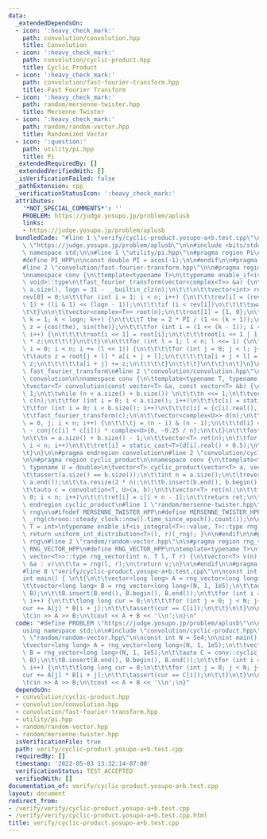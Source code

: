 ```yaml
---
data:
  _extendedDependsOn:
  - icon: ':heavy_check_mark:'
    path: convolution/convolution.hpp
    title: Convolution
  - icon: ':heavy_check_mark:'
    path: convolution/cyclic-product.hpp
    title: Cyclic Product
  - icon: ':heavy_check_mark:'
    path: convolution/fast-fourier-transform.hpp
    title: Fast Fourier Transform
  - icon: ':heavy_check_mark:'
    path: random/mersenne-twister.hpp
    title: Mersenne Twister
  - icon: ':heavy_check_mark:'
    path: random/random-vector.hpp
    title: Randomized Vector
  - icon: ':question:'
    path: utility/pi.hpp
    title: Pi
  _extendedRequiredBy: []
  _extendedVerifiedWith: []
  _isVerificationFailed: false
  _pathExtension: cpp
  _verificationStatusIcon: ':heavy_check_mark:'
  attributes:
    '*NOT_SPECIAL_COMMENTS*': ''
    PROBLEM: https://judge.yosupo.jp/problem/aplusb
    links:
    - https://judge.yosupo.jp/problem/aplusb
  bundledCode: "#line 1 \"verify/cyclic-product.yosupo-a+b.test.cpp\"\n#define PROBLEM\
    \ \"https://judge.yosupo.jp/problem/aplusb\"\n\n#include <bits/stdc++.h>\nusing\
    \ namespace std;\n\n#line 1 \"utility/pi.hpp\"\n#pragma region Pi\n\n#ifndef PI_HPP\n\
    #define PI_HPP\n\nconst double PI = acos(-1);\n\n#endif\n\n#pragma endregion Pi\n\
    #line 2 \"convolution/fast-fourier-transform.hpp\"\n\n#pragma region fast_fourier_transform\n\
    \nnamespace conv {\n\ttemplate<typename T>\n\ttypename enable_if<is_floating_point<T>::value,\
    \ void>::type\n\tfast_fourier_transform(vector<complex<T>> &a) {\n\t\tint n =\
    \ a.size(), logn = 31 - __builtin_clz(n);\n\t\t\n\t\tvector<int> rev(n);\n\t\t\
    rev[0] = 0;\n\t\tfor (int i = 1; i < n; i++) {\n\t\t\trev[i] = (rev[i >> 1] >>\
    \ 1) + ((i & 1) << (logn - 1));\n\t\t\tif (i < rev[i])\n\t\t\t\tswap(a[i], a[rev[i]]);\n\
    \t\t}\n\n\t\tvector<complex<T>> root(n);\n\t\troot[1] = {1, 0};\n\t\tfor (int\
    \ k = 1; k < logn; k++) {\n\t\t\tT the = 2 * PI / (1 << (k + 1));\n\t\t\tcomplex<T>\
    \ z = {cos(the), sin(the)};\n\t\t\tfor (int i = (1 << (k - 1)); i < (1 << k);\
    \ i++) {\n\t\t\t\troot[i << 1] = root[i];\n\t\t\t\troot[i << 1 | 1] = root[i]\
    \ * z;\n\t\t\t}\n\t\t}\n\n\t\tfor (int l = 1; l < n; l <<= 1) {\n\t\t\tfor (int\
    \ i = 0; i < n; i += (l << 1)) {\n\t\t\t\tfor (int j = 0; j < l; j++) {\n\t\t\t\
    \t\tauto z = root[j + l] * a[i + j + l];\n\t\t\t\t\ta[i + j + l] = a[i + j] -\
    \ z;\n\t\t\t\t\ta[i + j] += z;\n\t\t\t\t}\n\t\t\t}\n\t\t}\n\t}\n}\n\n#pragma endregion\
    \ fast_fourier_transform\n#line 2 \"convolution/convolution.hpp\"\n\n#pragma region\
    \ convolution\n\nnamespace conv {\n\ttemplate<typename T, typename U = double>\n\
    \tvector<T> convolution(const vector<T> &a, const vector<T> &b) {\n\t\tint n =\
    \ 1;\n\t\twhile (n < a.size() + b.size()) \n\t\t\tn <<= 1;\n\t\tvector<complex<U>>\
    \ c(n);\n\t\tfor (int i = 0; i < a.size(); i++)\n\t\t\tc[i] = static_cast<U>(a[i]);\n\
    \t\tfor (int i = 0; i < b.size(); i++)\n\t\t\tc[i] = {c[i].real(), static_cast<U>(b[i])};\n\
    \t\tfast_fourier_transform(c);\n\n\t\tvector<complex<U>> d(n);\n\t\tfor (int i\
    \ = 0, j; i < n; i++) {\n\t\t\tj = (n - i) & (n - 1);\n\t\t\td[i] = (c[j] * c[j]\
    \ - conj(c[i] * c[i])) * complex<U>{0, -0.25 / n};\n\t\t}\n\t\tfast_fourier_transform(d);\n\
    \n\t\tn = a.size() + b.size() - 1;\n\t\tvector<T> ret(n);\n\t\tfor (int i = 0;\
    \ i < n; i++)\n\t\t\tret[i] = static_cast<T>(d[i].real() + 0.5);\n\t\treturn ret;\n\
    \t}\n}\n\n#pragma endregion convolution\n#line 2 \"convolution/cyclic-product.hpp\"\
    \n\n#pragma region cyclic_product\n\nnamespace conv {\n\ttemplate<typename T,\
    \ typename U = double>\n\tvector<T> cyclic_product(vector<T> a, vector<T> b) {\n\
    \t\tassert(a.size() == b.size());\n\t\tint n = a.size();\n\t\treverse(a.begin(),\
    \ a.end());\n\t\ta.resize(2 * n);\n\t\tb.insert(b.end(), b.begin(), b.end());\n\
    \t\tauto c = convolution<T, U>(a, b);\n\t\tvector<T> ret(n);\n\t\tfor (int i =\
    \ 0; i < n; i++)\n\t\t\tret[i] = c[i + n - 1];\n\t\treturn ret;\n\t}\n}\n\n#pragma\
    \ endregion cyclic_product\n#line 1 \"random/mersenne-twister.hpp\"\n#pragma region\
    \ rng\n\n#ifndef MERSENNE_TWISTER_HPP\n#define MERSENNE_TWISTER_HPP\n\nmt19937\
    \ _rng(chrono::steady_clock::now().time_since_epoch().count());\n\ntemplate<typename\
    \ T = int>\ntypename enable_if<is_integral<T>::value, T>::type rng(T l, T r) {\
    \ return uniform_int_distribution<T>(l, r)(_rng); }\n\n#endif\n\n#pragma endregion\
    \ rng\n#line 2 \"random/random-vector.hpp\"\n\n#pragma region rng_vector\n\n#ifndef\
    \ RNG_VECTOR_HPP\n#define RNG_VECTOR_HPP\n\ntemplate<typename T>\ntypename enable_if<is_integral<T>::value,\
    \ vector<T>>::type rng_vector(int n, T l, T r) {\n\tvector<T> v(n);\n\tfor (auto\
    \ &a : v)\n\t\ta = rng(l, r);\n\treturn v;\n}\n\n#endif\n\n#pragma endregion rng_vector\n\
    #line 8 \"verify/cyclic-product.yosupo-a+b.test.cpp\"\n\nconst int N = 5e4;\n\n\
    int main() { \n\t{\n\t\tvector<long long> A = rng_vector<long long>(N, 1, 1e5);\n\
    \t\tvector<long long> B = rng_vector<long long>(N, 1, 1e5);\n\t\tauto C = conv::cyclic_product(A,\
    \ B);\n\t\tB.insert(B.end(), B.begin(), B.end());\n\t\tfor (int i = 0; i < N;\
    \ i++) {\n\t\t\tlong long cur = 0;\n\t\t\tfor (int j = 0; j < N; j++)\n\t\t\t\t\
    cur += A[j] * B[i + j];\n\t\t\tassert(cur == C[i]);\n\t\t}\n\t}\n\n\tint A, B;\n\
    \tcin >> A >> B;\n\tcout << A + B << '\\n';\n}\n"
  code: "#define PROBLEM \"https://judge.yosupo.jp/problem/aplusb\"\n\n#include <bits/stdc++.h>\n\
    using namespace std;\n\n#include \"convolution/cyclic-product.hpp\"\n#include\
    \ \"random/random-vector.hpp\"\n\nconst int N = 5e4;\n\nint main() { \n\t{\n\t\
    \tvector<long long> A = rng_vector<long long>(N, 1, 1e5);\n\t\tvector<long long>\
    \ B = rng_vector<long long>(N, 1, 1e5);\n\t\tauto C = conv::cyclic_product(A,\
    \ B);\n\t\tB.insert(B.end(), B.begin(), B.end());\n\t\tfor (int i = 0; i < N;\
    \ i++) {\n\t\t\tlong long cur = 0;\n\t\t\tfor (int j = 0; j < N; j++)\n\t\t\t\t\
    cur += A[j] * B[i + j];\n\t\t\tassert(cur == C[i]);\n\t\t}\n\t}\n\n\tint A, B;\n\
    \tcin >> A >> B;\n\tcout << A + B << '\\n';\n}"
  dependsOn:
  - convolution/cyclic-product.hpp
  - convolution/convolution.hpp
  - convolution/fast-fourier-transform.hpp
  - utility/pi.hpp
  - random/random-vector.hpp
  - random/mersenne-twister.hpp
  isVerificationFile: true
  path: verify/cyclic-product.yosupo-a+b.test.cpp
  requiredBy: []
  timestamp: '2022-05-03 13:32:14-07:00'
  verificationStatus: TEST_ACCEPTED
  verifiedWith: []
documentation_of: verify/cyclic-product.yosupo-a+b.test.cpp
layout: document
redirect_from:
- /verify/verify/cyclic-product.yosupo-a+b.test.cpp
- /verify/verify/cyclic-product.yosupo-a+b.test.cpp.html
title: verify/cyclic-product.yosupo-a+b.test.cpp
---
```

